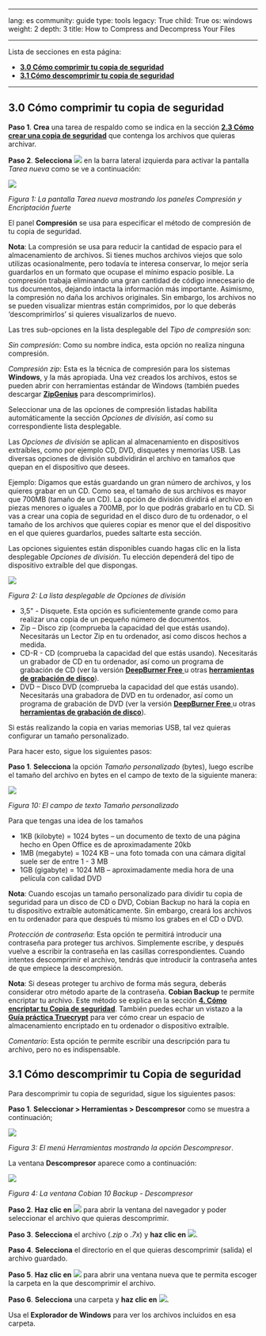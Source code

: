 

---

lang: es
community: guide
type: tools
legacy: True
child: True
os: windows
weight: 2
depth: 3
title: How to Compress and Decompress Your Files

---

Lista de secciones en esta página:

- [**3.0 Cómo comprimir tu copia de seguridad**](#3.0)
- [**3.1 Cómo descomprimir tu copia de seguridad**](#3.1)

-------

<a name="3.0"></a>
## 3.0 Cómo comprimir tu copia de seguridad ##

**Paso 1**. **Crea** una tarea de respaldo como se indica en la sección [**2.3 Cómo crear una copia de seguridad**](/es/cobian_propiedades#2.2) que contenga los archivos que quieras archivar.

**Paso 2**. **Selecciona** ![](/sbox/screen/cobian-es/22.png) en la barra lateral izquierda para activar la pantalla *Tarea nueva* como se ve a continuación:

![](/sbox/screen/cobian-es/23.png)

*Figura 1: La pantalla Tarea nueva mostrando los paneles Compresión y Encriptación fuerte*

El panel **Compresión** se usa para especificar el método de compresión de tu copia de seguridad.

**Nota**: La compresión se usa para reducir la cantidad de espacio para el almacenamiento de archivos. Si tienes muchos archivos viejos que solo utilizas ocasionalmente, pero todavía te interesa conservar, lo mejor sería guardarlos en un formato que ocupase el mínimo espacio posible. La compresión trabaja eliminando una gran cantidad de código innecesario de tus documentos, dejando intacta la información más importante. Asimismo, la compresión no daña los archivos originales. Sin embargo, los archivos no se pueden visualizar mientras están comprimidos, por lo que deberás ‘descomprimirlos’ si quieres visualizarlos de nuevo. 

Las tres sub-opciones en la lista desplegable del *Tipo de compresión* son:

*Sin compresión*: Como su nombre indica, esta opción no realiza ninguna compresión.

*Compresión zip*: Esta es la técnica de compresión para los sistemas **Windows**, y la más apropiada. Una vez creados los archivos, estos se pueden abrir con herramientas estándar de Windows (también puedes descargar [**ZipGenius**](http://www.zipgenius.it/) para descomprimirlos). 

Seleccionar una de las opciones de compresión listadas habilita automáticamente la sección *Opciones de división*, así como su correspondiente lista desplegable.

Las *Opciones de división* se aplican al almacenamiento en dispositivos extraíbles, como por ejemplo CD, DVD, disquetes y memorias USB. Las diversas opciones de división subdividirán el archivo en tamaños que quepan en el dispositivo que desees. 

Ejemplo: 
Digamos que estás guardando un gran número de archivos, y los quieres grabar en un CD. Como sea, el tamaño de sus archivos es mayor que 700MB (tamaño de un CD). La opción de división dividirá el archivo en piezas menores o iguales a 700MB, por lo que podrás grabarlo en tu CD. Si  vas a crear una copia de seguridad en el disco duro de tu ordenador, o el tamaño de los archivos que quieres copiar es menor que el del dispositivo en el que quieres guardarlos, puedes saltarte esta sección.

Las opciones siguientes están disponibles cuando hagas clic en la lista desplegable *Opciones de división*. Tu elección dependerá del tipo de dispositivo extraíble del que dispongas.

![](/sbox/screen/cobian-es/24.png)

*Figura 2: La lista desplegable de Opciones de división*

- 3,5" - Disquete. Esta opción es suficientemente grande como para realizar una copia de un pequeño número de documentos.
- Zip – Disco zip (comprueba la capacidad del que estás usando). Necesitarás un Lector Zip en tu ordenador, así como discos hechos a medida.
- CD-R - CD (comprueba la capacidad del que estás usando). Necesitarás un grabador de CD en tu ordenador, así como un programa de grabación de CD (ver la versión [**DeepBurner Free** ](http://www.deepburner.com/) u otras [**herramientas de grabación de disco**](http://www.thefreecountry.com/utilities/dvdcdburning.shtml)).
- DVD – Disco DVD (comprueba la capacidad del que estás usando). Necesitarás una grabadora de DVD en tu ordenador, así como un programa de grabación de DVD (ver la versión [**DeepBurner Free** ](http://www.deepburner.com/) u otras [**herramientas de grabación de disco**](http://www.thefreecountry.com/utilities/dvdcdburning.shtml)). 

Si estás realizando la copia en varias memorias USB, tal vez quieras configurar un tamaño personalizado.

Para hacer esto, sigue los siguientes pasos:

**Paso 1**. **Selecciona** la opción *Tamaño personalizado* (bytes), luego escribe el tamaño del archivo en bytes en el campo de texto de la siguiente manera:

![](/sbox/screen/cobian-es/25.png)

*Figura 10: El campo de texto Tamaño personalizado*

Para que tengas una idea de los tamaños

- 1KB (kilobyte) = 1024 bytes – un documento de texto de una página hecho en Open Office es de aproximadamente 20kb
- 1MB (megabyte) = 1024 KB – una foto tomada con una cámara digital suele ser de entre 1 - 3 MB
- 1GB (gigabyte) = 1024 MB – aproximadamente media hora de una película con calidad DVD 

**Nota**: Cuando escojas un tamaño personalizado para dividir tu copia de seguridad para un disco de CD o DVD, Cobian Backup no hará la copia en tu dispositivo extraíble automáticamente. Sin embargo, creará los archivos en tu ordenador para que después tú mismo los grabes en el CD o DVD.

*Protección de contraseña*: Esta opción te permitirá introducir una contraseña para proteger tus archivos. Simplemente escribe, y después vuelve a escribir la contraseña en las casillas correspondientes. Cuando intentes descomprimir el archivo, tendrás que introducir la contraseña antes de que empiece la descompresión.

 **Nota**: Si deseas proteger tu archivo de forma más segura, deberás considerar otro método aparte de la contraseña. **Cobian Backup** te permite encriptar tu archivo. Este método se explica en la sección [**4. Cómo encriptar tu Copia de seguridad**](/es/cobian_cifrarrespaldo). También puedes echar un vistazo a la [**Guía práctica Truecrypt**](/es/truecrypt_principal) para ver cómo crear un espacio de almacenamiento encriptado en tu ordenador o dispositivo extraíble.
 
*Comentario*: Esta opción te permite escribir una descripción para tu archivo, pero no es indispensable. 

<a name="3.1"></a>
## 3.1 Cómo descomprimir tu Copia de seguridad ##

Para descomprimir tu copia de seguridad, sigue los siguientes pasos:

**Paso 1**. **Seleccionar > Herramientas > Descompresor** como se muestra a continuación;

![](/sbox/screen/cobian-es/26.png)

*Figura 3: El menú Herramientas mostrando la opción Descompresor*.

La ventana **Descompresor** aparece como a continuación:

![](/sbox/screen/cobian-es/27.png)

*Figura 4: La ventana Cobian 10 Backup - Descompresor*

**Paso 2**. **Haz clic en** ![](/sbox/screen/cobian-es/28.png) para abrir la ventana del navegador y poder seleccionar el archivo que quieras descomprimir.

**Paso 3**. **Selecciona** el archivo (*.zip* o *.7x*) y **haz clic en** ![](/sbox/screen/cobian-es/13.png).

**Paso 4**. **Selecciona** el directorio en el que quieras descomprimir (salida) el archivo guardado. 

**Paso 5**. **Haz clic en** ![](/sbox/screen/cobian-es/29.png) para abrir una ventana nueva que te permita escoger la carpeta en la que descomprimir el archivo.

**Paso 6**. **Selecciona** una carpeta y **haz clic en** ![](/sbox/screen/cobian-es/13.png).

Usa el **Explorador de Windows** para ver los archivos incluidos en esa carpeta.

